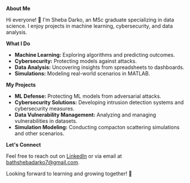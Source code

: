 **About Me**

Hi everyone! 👋 I'm Sheba Darko, an MSc graduate specializing in data science. I enjoy projects in machine learning, cybersecurity, and data analysis.

**What I Do**

- **Machine Learning:** Exploring algorithms and predicting outcomes.
- **Cybersecurity:** Protecting models against attacks.
- **Data Analysis:** Uncovering insights from spreadsheets to dashboards.
- **Simulations:** Modeling real-world scenarios in MATLAB.

**My Projects**

- **ML Defense:** Protecting ML models from adversarial attacks.
- **Cybersecurity Solutions:** Developing intrusion detection systems and cybersecurity measures.
- **Data Vulnerability Management:** Analyzing and managing vulnerabilities in datasets.
- **Simulation Modeling:** Conducting compacton scattering simulations and other scenarios.

**Let's Connect**

Feel free to reach out on [LinkedIn](https://de.linkedin.com/in/bathsheba-darko-480b9198) or via email at [bathshebadarko7@gmail.com](mailto:bathshebadarko7@gmail.com).

Looking forward to learning and growing together! 🌟
